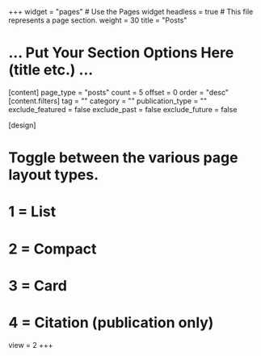 +++
widget = "pages"  # Use the Pages widget
headless = true  # This file represents a page section.
weight = 30
title = "Posts"
# ... Put Your Section Options Here (title etc.) ...

[content]
page_type = "posts"
count = 5
offset = 0
order = "desc"
[content.filters]
tag = ""
category = ""
publication_type = ""
exclude_featured = false
exclude_past = false
exclude_future = false

[design]
  # Toggle between the various page layout types.
  #   1 = List
  #   2 = Compact
  #   3 = Card
  #   4 = Citation (publication only)
view = 2
+++